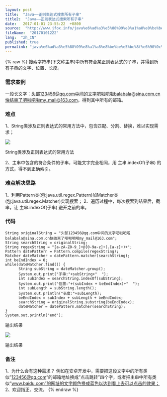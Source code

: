 ```yaml
---
layout: post
title:  "Java——正则表达式搜索所有子串"
title2:  "Java——正则表达式搜索所有子串"
date:   2017-01-01 23:55:22  +0800
source:  "http://www.jfox.info/java%e6%ad%a3%e5%88%99%e8%a1%a8%e8%be%be%e5%bc%8f%e6%90%9c%e7%b4%a2%e6%89%80%e6%9c%89%e5%ad%90%e4%b8%b2.html"
fileName:  "20170101222"
lang:  "zh_CN"
published: true
permalink: "java%e6%ad%a3%e5%88%99%e8%a1%a8%e8%be%be%e5%bc%8f%e6%90%9c%e7%b4%a2%e6%89%80%e6%9c%89%e5%ad%90%e4%b8%b2.html"
---
```

{% raw %}
搜索字符串(下文称主串)中所有符合某正则表达式的子串，并得到所有子串的文字、位置、长度。

### 需求案例

一段长文字：头部123456@qq.com中间的文字吧啦吧啦balabala@sina.com.cn快结束了吧啦吧啦my_mail@163.com，得到其中所有的邮箱。

### 难点

1、String类涉及正则表达式的常用方法中，包含匹配、分割、替换，难以实现需求；

![](6a16be9.png) 
 
   String类涉及正则表达式的常用方法 
  
 

2、主串中包含的符合条件的子串，可能文字完全相同，用 主串.indexOf(子串) 的方式，得不到正确索引。

### 难点解决思路

1、利用Pattern类(包:java.util.regex.Pattern)加Matcher类(包:java.util.regex.Matcher)实现搜索；
2、遍历过程中，每次搜索到结果后，截串，让 主串.indexOf(子串) 避开之前的串。

### 代码

    String originalString = "头部123456@qq.com中间的文字吧啦吧啦balabala@sina.com.cn快结束了吧啦吧啦my_mail@163.com";
    String searchString = originalString;
    String regexString = "[a-zA-Z0-9_]+@[0-9a-z]+(.[a-z]+)+";
    Pattern datePattern = Pattern.compile(regexString);
    Matcher dateMatcher = datePattern.matcher(searchString);
    int beEndIndex = 0;
    while(dateMatcher.find()) {   
          String subString = dateMatcher.group();
          System.out.print("子串:"+subString+"  "); 
          int subIndex = searchString.indexOf(subString);
          System.out.print("位置:"+(subIndex + beEndIndex)+"  ");
          int subLength = subString.length();
          System.out.println("长度:"+subLength);
          beEndIndex = subIndex + subLength + beEndIndex;
          searchString = originalString.substring(beEndIndex);
          dateMatcher = datePattern.matcher(searchString);
    } 
    System.out.println("end");

输出结果

![](b9ad832.png) 
 
   输出结果 
  
 

### 备注

1、为什么会有这种需求？
例如在安卓开发中，需要把这段文字中的所有类似”123456@qq.com”的邮箱地址换成”点击跳转”四个字，或者把主串中所有类似”www.baidu.com”的网址的文字颜色换成蓝色以达到看上去可以点击的效果；
2、欢迎指正、交流。
{% endraw %}